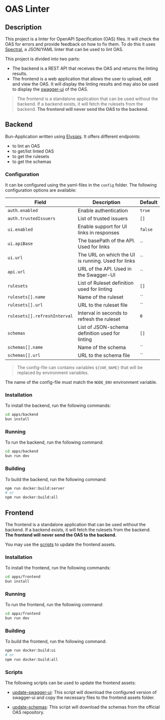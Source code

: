# OAS Linter

## Description

This project is a linter for OpenAPI Specification (OAS) files. It will check the OAS for errors and provide feedback on how to fix them.
To do this it uses [Spectral](https://stoplight.io/open-source/spectral/), a JSON/YAML linter that can be used to lint OAS.

This project is divided into two parts:
- The backend is a REST API that receives the OAS and returns the linting results.
- The frontend is a web application that allows the user to upload, edit and view the OAS. It will display the linting results and may also be used to display the [swagger-ui](https://swagger.io/tools/swagger-ui/) of the OAS.

> The frontend is a standalone application that can be used without the backend. If a backend exists, it will fetch the rulesets from the backend. **The frontend will never send the OAS to the backend.**

## Backend

Bun-Application written using [Elysiajs](https://elysiajs.com/). It offers different endpoints:
- to lint an OAS
- to get/list linted OAS
- to get the rulesets
- to get the schemas

### Configuration

It can be configured using the yaml-files in the `config` folder. The following configuration options are available:

| Field | Description | Default |
|-------|-------------|---------|
| `auth.enabled` | Enable authentication | `true` |
| `auth.trustedIssuers` | List of trusted issuers | `[]` |
| `ui.enabled` | Enable support for UI links in responses | `false` |
| `ui.apiBase` | The basePath of the API. Used for links | `` |
| `ui.url` | The URL on which the UI is running. Used for links | `` |
| `api.url` | URL of the API. Used in the Swagger-UI | `` |
| `rulesets` | List of Ruleset definition used for linting | `[]` |
| `rulesets[].name` | Name of the ruleset | `` |
| `rulesets[].url` | URL to the ruleset file | `` |
| `rulesets[].refreshInterval` | Interval in seconds to refresh the ruleset | `0` |
| `schemas` | List of JSON-schema definition used for linting | `[]` |
| `schemas[].name` | Name of the schema | `` |
| `schemas[].url` | URL to the schema file | `` |


> The config-file can contains variables `${VAR_NAME}` that will be replaced by environment variables.

The name of the config-file must match the `NODE_ENV` environment variable.

### Installation

To install the backend, run the following commands:

```bash
cd apps/backend
bun install
```

### Running

To run the backend, run the following command:

```bash
cd apps/backend
bun run dev
```

### Building

To build the backend, run the following command:

```bash
npm run docker:build:server
# or
npm run docker:build:all
```

## Frontend

The frontend is a standalone application that can be used without the backend. If a backend exists, it will fetch the rulesets from the backend. **The frontend will never send the OAS to the backend.**

You may use the [scripts](#scripts) to update the frontend assets.

### Installation

To install the frontend, run the following commands:

```bash
cd apps/frontend
bun install
```

### Running

To run the frontend, run the following command:

```bash
cd apps/frontend
bun run dev
```

### Building

To build the frontend, run the following command:

```bash
npm run docker:build:ui
# or
npm run docker:build:all
```

### Scripts

The following scripts can be used to update the frontend assets:

- [update-swagger-ui](./apps//frontend/scripts/update-swagger-ui.js): This script will download the configured version of swagger-ui and copy the necessary files to the frontend assets folder.

- [update-schemas](./apps/frontend/scripts/update-schemas.js): This script will download the schemas from the official OAS repository.